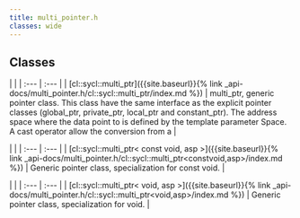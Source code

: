 ```yaml
---
title: multi_pointer.h
classes: wide
---
```

## Classes

   |   |
| :--- | :--- |
| [cl::sycl::multi_ptr]({{site.baseurl}}{% link _api-docs/multi_pointer.h/cl::sycl::multi_ptr/index.md %}) | multi_ptr, generic pointer class. This class have the same interface as the explicit pointer classes (global_ptr, private_ptr, local_ptr and constant_ptr). The address space where the data point to is defined by the template parameter Space. A cast operator allow the conversion from a  |


   |   |
| :--- | :--- |
| [cl::sycl::multi_ptr< const void, asp >]({{site.baseurl}}{% link _api-docs/multi_pointer.h/cl::sycl::multi_ptr<constvoid,asp>/index.md %}) | Generic pointer class, specialization for const void.  |


   |   |
| :--- | :--- |
| [cl::sycl::multi_ptr< void, asp >]({{site.baseurl}}{% link _api-docs/multi_pointer.h/cl::sycl::multi_ptr<void,asp>/index.md %}) | Generic pointer class, specialization for void.  |

